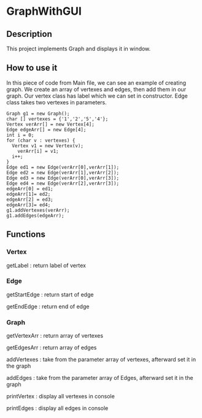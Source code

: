 # GraphWithGUI

## Description

This project implements Graph and displays it in window.

## How to use it

In this piece of code from Main file, we can see an example of creating graph.
We create an array of vertexes and edges, then add them in our graph.
Our vertex class has label which we can set in constructor.
Edge class takes two vertexes in parameters.

```
Graph g1 = new Graph();
char [] vertexes = {'1','2','5','4'};
Vertex verArr[] = new Vertex[4];
Edge edgeArr[] = new Edge[4];
int i = 0;
for (char v : vertexes) {
  Vertex v1 = new Vertex(v);
	verArr[i] = v1;
  i++;
}
Edge ed1 = new Edge(verArr[0],verArr[1]);
Edge ed2 = new Edge(verArr[1],verArr[2]);
Edge ed3 = new Edge(verArr[0],verArr[3]);
Edge ed4 = new Edge(verArr[2],verArr[3]);
edgeArr[0] = ed1;
edgeArr[1]= ed2;
edgeArr[2] = ed3;
edgeArr[3]= ed4;
g1.addVertexes(verArr);
g1.addEdges(edgeArr);
```

## Functions

### Vertex
getLabel : return label of vertex

### Edge
getStartEdge : return start of edge

getEndEdge : return end of edge

### Graph
getVertexArr : return array of vertexes

getEdgesArr : return array of edges

addVertexes : take from the parameter array of vertexes, afterward set it in the graph

addEdges : take from the parameter array of Edges, afterward set it in the graph

printVertex : display all vertexes in console

printEdges : display all edges in console

